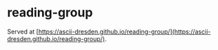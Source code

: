 # reading-group

Served at [https://ascii-dresden.github.io/reading-group/](https://ascii-dresden.github.io/reading-group/).

